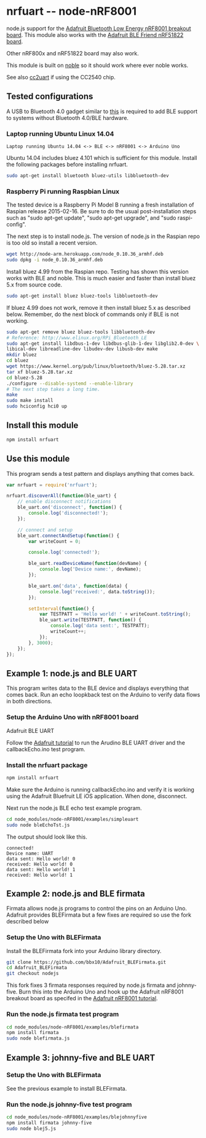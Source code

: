 # nrfuart -- node-nRF8001

node.js support for the
[Adafruit Bluetooth Low Energy nRF8001 breakout board](http://www.adafruit.com/products/1697).
This module also works with the
[Adafruit BLE Friend nRF51822 board](http://www.adafruit.com/products/2267).

Other nRF800x and nRF51822 board may also work.

This module is built on [noble](https://www.npmjs.com/package/noble) so it
should work where ever noble works.

See also [cc2uart](https://github.com/bbx10/node-cc2540) if using the CC2540
chip.

## Tested configurations

A USB to Bluetooth 4.0 gadget similar to
[this](http://www.adafruit.com/product/1327) is required to add BLE support to
systems without Bluetooth 4.0/BLE hardware.

### Laptop running Ubuntu Linux 14.04

```
Laptop running Ubuntu 14.04 <-> BLE <-> nRF8001 <-> Arduino Uno
```

Ubuntu 14.04 includes bluez 4.101 which is sufficient for this module.
Install the following packages before installing nrfuart.

```sh
sudo apt-get install bluetooth bluez-utils libbluetooth-dev
```

### Raspberry Pi running Raspbian Linux

The tested device is a Raspberry Pi Model B running a fresh installation of
Raspian release 2015-02-16. Be sure to do the usual post-installation steps
such as "sudo apt-get update", "sudo apt-get upgrade", and "sudo raspi-config".

The next step is to install node.js. The version of node.js in the Raspian repo
is too old so install a recent version.

```sh
wget http://node-arm.herokuapp.com/node_0.10.36_armhf.deb
sudo dpkg -i node_0.10.36_armhf.deb
```

Install bluez 4.99 from the Raspian repo. Testing has shown this version works
with BLE and noble. This is much easier and faster than install bluez 5.x from
source code.

```sh
sudo apt-get install bluez bluez-tools libbluetooth-dev
```

If bluez 4.99 does not work, remove it then install bluez 5.x as described
below. Remember, do the next block of commands only if BLE is not working.

```sh
sudo apt-get remove bluez bluez-tools libbluetooth-dev
# Reference: http://www.elinux.org/RPi_Bluetooth_LE
sudo apt-get install libdbus-1-dev libdbus-glib-1-dev libglib2.0-dev \
libical-dev libreadline-dev libudev-dev libusb-dev make
mkdir bluez
cd bluez
wget https://www.kernel.org/pub/linux/bluetooth/bluez-5.28.tar.xz
tar xf bluez-5.28.tar.xz
cd bluez-5.28
./configure --disable-systemd --enable-library
# The next step takes a long time.
make
sudo make install
sudo hciconfig hci0 up
```

## Install this module

```sh
npm install nrfuart
```

## Use this module

This program sends a test pattern and displays anything that comes back.

```javascript
var nrfuart = require('nrfuart');

nrfuart.discoverAll(function(ble_uart) {
    // enable disconnect notifications
    ble_uart.on('disconnect', function() {
        console.log('disconnected!');
    });

    // connect and setup
    ble_uart.connectAndSetup(function() {
        var writeCount = 0;

        console.log('connected!');

        ble_uart.readDeviceName(function(devName) {
            console.log('Device name:', devName);
        });

        ble_uart.on('data', function(data) {
            console.log('received:', data.toString());
        });

        setInterval(function() {
            var TESTPATT = 'Hello world! ' + writeCount.toString();
            ble_uart.write(TESTPATT, function() {
                console.log('data sent:', TESTPATT);
                writeCount++;
            });
        }, 3000);
    });
});
```

## Example 1: node.js and BLE UART

This program writes data to the BLE device and displays everything that comes
back. Run an echo loopkback test on the Arduino to verify data flows in both
directions.


### Setup the Arduino Uno with nRF8001 board

Adafruit BLE UART

Follow the
[Adafruit tutorial](https://learn.adafruit.com/getting-started-with-the-nrf8001-bluefruit-le-breakout/software-uart-service)
to run the Arudino BLE UART driver and the callbackEcho.ino test program.


### Install the nrfuart package

```sh
npm install nrfuart
```

Make sure the Arduino is running callbackEcho.ino and verify it is
working using the Adafruit Bluefruit LE iOS application. When done,
disconnect.

Next run the node.js BLE echo test example program.

```sh
cd node_modules/node-nRF8001/examples/simpleuart
sudo node bleEchoTst.js
```
The output should look like this.

```
connected!
Device name: UART
data sent: Hello world! 0
received: Hello world! 0
data sent: Hello world! 1
received: Hello world! 1
```

## Example 2: node.js and BLE firmata

Firmata allows node.js programs to control the pins on an Arduino Uno.
Adafruit provides BLEFirmata but a few fixes are required so use
the fork described below

### Setup the Uno with BLEFirmata

Install the BLEFirmata fork into your Arduino library directory.

```sh
git clone https://github.com/bbx10/Adafruit_BLEFirmata.git
cd Adafruit_BLEFirmata
git checkout nodejs
```

This fork fixes 3 firmata responses required by node.js firmata and
johnny-five. Burn this into the Arduino Uno and hook up the Adafruit
nRF8001 breakout board as specifed in the 
[Adafruit nRF8001 tutorial](https://learn.adafruit.com/getting-started-with-the-nrf8001-bluefruit-le-breakout/software-bluefruit-firmata).

### Run the node.js firmata test program

```sh
cd node_modules/node-nRF8001/examples/blefirmata
npm install firmata
sudo node blefirmata.js
```

## Example 3: johnny-five and BLE UART

### Setup the Uno with BLEFirmata

See the previous example to install BLEFirmata.

### Run the node.js johnny-five test program

```sh
cd node_modules/node-nRF8001/examples/blejohnnyfive
npm install firmata johnny-five
sudo node blej5.js
```
